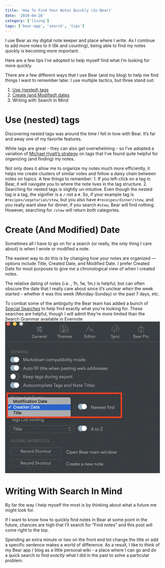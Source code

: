 ```yaml
---
title: 'How To Find Your Notes Quickly (In Bear)'
date: '2019-04-28'
category: ['living']
tags: ['bear-app', 'search', 'tips']
---
```

I use Bear as my digital note keeper and place where I write. As I continue to add more notes to it (6k and counting), being able to find my notes quickly is becoming more important.

Here are a few tips I’ve adopted to help myself find what I’m looking for more quickly.

There are a few different ways that I use Bear (and my blog) to help me find things I want to remember later. I use multiple tactics, but three stand out:
1. [Use (nested) tags](https://bear.app/faq/Tags%20&%20Linking/Nested%20Tags/)
2. [Create (and Modified) dates](https://bear.app/faq/Advanced%20search%20options%20in%20Bear/)
3. Writing with Search In Mind

# Use (nested) tags
Discovering nested tags was around the time I fell in love with Bear. It’s far and away one of my favorite features.

While tags are great - they can also get overwhelming - so I’ve adopted a variation of [Michael Hyatt’s strategy](https://michaelhyatt.com/evernote-tags/) on tags that I’ve found quite helpful for organizing (and finding) my notes.

Not only does it allow me to organize my notes much more efficiently, it helps me create clusters of similar notes and follow a daisy chain between notes on topics. A few things to remember:
	1. If you left-click on a tag in Bear, it will navigate you to where the note lives in the tag structure.
	2. Searching for nested tags is slightly un-intuitive. Even though the nested tag *is* a tag, the signifier is a `/` not a `#`. So, if your example tag is `#recipes/vegetarian/stew`, but you also have `#receipes/dinner/stew`, and you really want stew for dinner, if you search `#stew`, Bear will find nothing. However, searching for `/stew`  will return *both* categories.

# Create (And Modified) Date
Sometimes all I have to go on for a search (or really, the only thing I care about) is when I wrote or modified a note.

The easiest way to do this is by changing how your notes are organized — options include Title, Created Date, and Modified Date. I prefer Created Date for most purposes to give me a chronological view of when I created notes.

The relative dating of notes (i.e. , 1h, 1w, 1m.) is helpful, but can often obscure the date that I really care about since it’s unclear *when* the week started - whether it was this week (Monday-Sunday) or the past 7 days, etc.

To combat some of the ambiguity the Bear team has added a bunch of [Special Searches](https://bear.app/faq/Advanced%20search%20options%20in%20Bear/) to help find exactly what you’re looking for. These searches are helpful, though I will admit they’re more limited than the Search Grammar available in Evernote
![](./bear-settings.png)

# Writing With Search In Mind
By far the way I help myself the most is by thinking about what a future me might look for.

If I want to know how to quickly find notes in Bear at some point in the future, chances are high that I’ll search for “Find notes" and this post will come right to the top.

Spending an extra minute or two on the front end tot change the title or add a specific sentence makes a world of difference. As a result, I like to think of my Bear app / blog as a little personal wiki - a place where I can go and do a quick search to find *exactly* what I did in the past to solve a particular problem.

